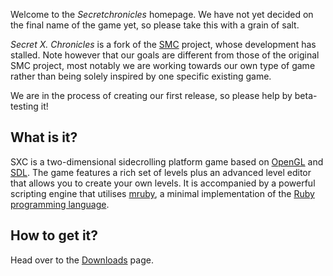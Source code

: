 Welcome to the _Secretchronicles_ homepage. We have not yet decided on
the final name of the game yet, so please take this with a grain of
salt.

_Secret X. Chronicles_ is a fork of the [SMC](http://secretmaryo.org)
project, whose development has stalled. Note however that our goals
are different from those of the original SMC project, most notably we
are working towards our own type of game rather than being solely
inspired by one specific existing game.

We are in the process of creating our first release, so please help by
beta-testing it!

What is it?
-----------

SXC is a two-dimensional sidecrolling platform game based on
[OpenGL](http://www.opengl.org) and [SDL](http://www.sdl.org). The
game features a rich set of levels plus an advanced level editor that
allows you to create your own levels. It is accompanied by a powerful
scripting engine that utilises [mruby](http://mruby.org), a minimal
implementation of the [Ruby programming
language](https://www.ruby-lang.org).

How to get it?
--------------

Head over to the [Downloads](/en/download.html) page.
